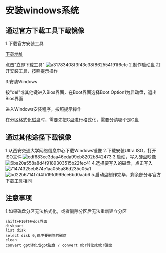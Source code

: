 # 安装windows系统
## 通过官方下载工具下载镜像
1.下载官方安装工具

[下载地址](https://www.microsoft.com/zh-cn/software-download/windows10)

点击"立即下载工具"
![a31783408f3f43c38f862554191f6efc](https://fzchen-picgo.oss-cn-shanghai.aliyuncs.com/Github/learning/20241203042833675.png)
2.制作启动盘
打开安装工具，按照提示操作

3.安装Windows

按"del"或其他键进入Bios界面，在Boot界面选择Boot Option1为启动盘，退出Bios界面

进入Windows安装程序，按照提示操作

在分区格式化磁盘时，需要先把C盘进行格式化，需要分清哪个是C盘

## 通过其他途径下载镜像

1.从西安交通大学网络信息中心下载Windows镜像
2.下载安装Ultra ISO，打开ISO文件
![cdf683ec3daa46eda99eb8202b842473](https://fzchen-picgo.oss-cn-shanghai.aliyuncs.com/Github/learning/20241203042841217.png)
3.启动，写入硬盘映像
![6ba20a558a8d4f9189303515b22fec41](https://fzchen-picgo.oss-cn-shanghai.aliyuncs.com/Github/learning/20241203042845948.png)
4.选择要写入的磁盘，点击写入
![71474325eb874e1aa055a86d235c05a1](https://fzchen-picgo.oss-cn-shanghai.aliyuncs.com/Github/learning/20241203042850754.png)
![bd22b6714f7d4fb19fd999ce6bd0aab6](https://fzchen-picgo.oss-cn-shanghai.aliyuncs.com/Github/learning/20241203042855139.png)
5.启动盘制作完毕，剩余部分与官方下载工具相同

## 注意事项

1.如果磁盘分区无法格式化，或者删除分区后无法重新建立分区

```
shift+F10打开dos界面
diskpart
list disk
select disk 0,选中要删除的磁盘
clean
convert gpt转化成gpt磁盘 / convert mbr转化成mbr磁盘
```
